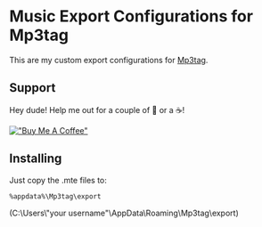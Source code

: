 # Music Export Configurations for Mp3tag

This are my custom export configurations for [Mp3tag](https://www.mp3tag.de/en/).

## Support

Hey dude! Help me out for a couple of :beers: or a :coffee:!

[!["Buy Me A Coffee"](https://www.buymeacoffee.com/assets/img/custom_images/orange_img.png)](https://www.buymeacoffee.com/amilino)

## Installing
Just copy the .mte files to:

```
%appdata%\Mp3tag\export
```
(C:\Users\\"your username"\AppData\Roaming\Mp3tag\export)
